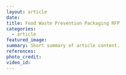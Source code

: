```yaml
---
layout: article
date:
title: Food Waste Prevention Packaging RFP
categories:
  - article
featured_image:
summary: Short summary of article content.
references:
photo_credit:
video_id:
---
```

